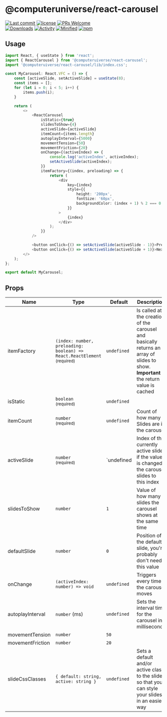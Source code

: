 # @computeruniverse/react-carousel
[![Last commit](https://img.shields.io/github/last-commit/computeruniverse-oss/react-carousel.svg)](https://github.com/computeruniverse-oss/react-carousel/commits/main)
[![license](https://img.shields.io/github/license/computeruniverse-oss/react-carousel)](https://github.com/computeruniverse-oss/react-carousel/blob/main/LICENSE.md)
[![PRs Welcome](https://img.shields.io/badge/PRs-welcome-brightgreen.svg?style=flat-square)](http://makeapullrequest.com)  
[![Downloads](https://img.shields.io/npm/dm/@computeruniverse/react-carousel?color=blue)](https://www.npmjs.com/package/@computeruniverse/react-carousel)
[![Activity](https://img.shields.io/github/commit-activity/m/computeruniverse-oss/react-carousel.svg)](https://github.com/computeruniverse-oss/react-carousel/commits/main)
[![Minified](https://img.shields.io/bundlephobia/min/@computeruniverse/react-carousel?label=minified)](https://www.npmjs.com/package/@computeruniverse/react-carousel)
[![npm](https://img.shields.io/npm/v/@computeruniverse/react-carousel.svg)](https://www.npmjs.com/package/@computeruniverse/react-carousel)


## Usage
```ts
import React, { useState } from 'react';
import { ReactCarousel } from '@computeruiverse/react-carousel';
import '@computeruiverse/react-carousel/lib/index.css';

const MyCarousel: React.VFC = () => {
    const [activeSlide, setActiveSlide] = useState(0);
    const items = [];
    for (let i = 0; i < 5; i++) {
        items.push(i);
    }

    return (
        <>
            <ReactCarousel
                isStatic={true}
                slidesToShow={4}
                activeSlide={activeSlide}
                itemCount={items.length}
                autoplayInterval={5000}
                movementTension={50}
                movementFriction={20}
                onChange={(activeIndex) => {
                    console.log('activeIndex', activeIndex);
                    setActiveSlide(activeIndex);
                }}
                itemFactory={(index, preloading) => {
                    return (
                        <div
                            key={index}
                            style={{
                                height: '200px',
                                fontSize: '60px',
                                backgroundColor: (index + 1) % 2 === 0 ? 'green' : 'yellow',
                            }}
                        >
                            {index}
                        </div>
                    );
                }}
            />

            <button onClick={() => setActiveSlide(activeSlide - 1)}>Prev</button>
            <button onClick={() => setActiveSlide(activeSlide + 1)}>Next</button>
        </>
    );
};

export default MyCarousel;
```

## Props
| Name            | Type                                                                                | Default   | Description |
|-----------------|-------------------------------------------------------------------------------------|-----------|----|
| itemFactory     |`(index: number, preloading: boolean) => React.ReactElement`<br><sup>(required)</sup>|`undefined`| Is called at the creation of the carousel and basically returns an array of slides to show. **Important** the return value is cached |
| isStatic        |`boolean`<br><sup>(required)</sup>                                                   |`undefined`||
| itemCount       |`number`<br><sup>(required)</sup>                                                    |`undefined`| Count of how many Slides are in the carousel |
| activeSlide     |`number`<br><sup>(required)</sup>                                                    |`undefined | Index of the currently active slide, if the value is changed the carousel slides to this index |
| slidesToShow    |`number`                                                                             |`1`        | Value of how many slides the carousel shows at the same time |
| defaultSlide    |`number`                                                                             |`0`        | Position of the default slide, you're probably don't need this value |
| onChange        |`(activeIndex: number) => void`                                                      |`undefined`| Triggers every time the carousel moves |
| autoplayInterval|`number` (ms)                                                                        |`undefined`| Sets the interval time for the carousel in milliseconds |
| movementTension |`number`                                                                             |`50`       ||
| movementFriction|`number`                                                                             |`20`       ||
| slideCssClasses |`{ default: string, active: string }`                                                  |`undefined`| Sets a default and/or active class to the slides so that you can style your slides in an easier way |
